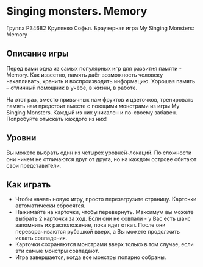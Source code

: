 # Singing monsters. Memory
Группа Р34682 Крупянко Софья. Браузерная игра My Singing Monsters: Memory

<h2>Описание игры</h2>
<p>Перед вами одна из самых популярных игр для развития памяти - Memory. Как известно, память даёт возможность человеку накапливать, хранить и воспроизводить информацию. Хорошая память – отличный помощник в учёбе, в жизни, в работе.</p>
<p>На этот раз, вместо привычных нам фруктов и цветочков, тренировать память нам предстоит вместе с поющими монстрами из игры My Singing Monsters. Каждый из них уникален и по-своему забавен. Попробуйте отыскать каждого из них!</p>

<h2>Уровни</h2>
<p>Вы можете выбрать один из четырех уровней-локаций. По сложности они ничем не отличаются друг от друга, но на каждом острове обитают свои представители.</p>

<h2>Как играть</h2>
<ul>
<li>Чтобы начать новую игру, просто перезагрузите страницу. Карточки автоматически сбросятся.</li>
<li>Нажимайте на карточки, чтобы перевернуть. Максимум вы можете выбрать 2 карточки за ход. Если они не совпали - у Вас есть шанс запомнить их расположение, пока идет откат. После они переворачиваются рубашкой вверх, а Вы можете продолжить искать совпадения.</li>
<li>Карточки сохраняются монстрами вверх только в том случае, если эти самые монстры совпадают.</li>
<li>Игра завершается, когда все монстры попарно собраны.</li>
</ul>
